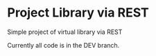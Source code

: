 # Project Library via REST
Simple project of virtual library via REST

Currently all code is in the DEV branch.
